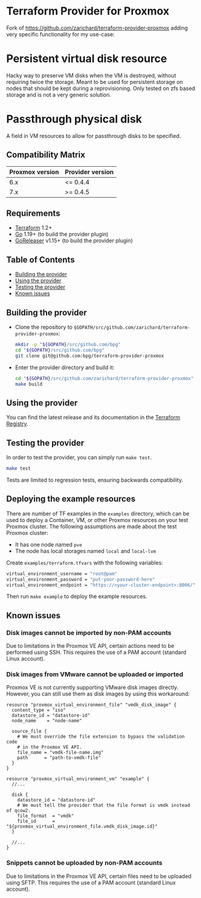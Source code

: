 # Terraform Provider for Proxmox

Fork of https://github.com/zarichard/terraform-provider-proxmox adding very specific functionality for my use-case:

# Persistent virtual disk resource
Hacky way to preserve VM disks when the VM is destroyed, without requiring twice the storage.
Meant to be used for persistent storage on nodes that should be kept during a reprovisioning.
Only tested on zfs based storage and is not a very generic solution.

# Passthrough physical disk
A field in VM resources to allow for passthrough disks to be specified.

## Compatibility Matrix

| Proxmox version | Provider version |
| --------------- | ---------------- |
| 6.x             | \<= 0.4.4        |
| 7.x             | \>= 0.4.5        |

## Requirements

- [Terraform](https://www.terraform.io/downloads.html) 1.2+
- [Go](https://golang.org/doc/install) 1.19+ (to build the provider plugin)
- [GoReleaser](https://goreleaser.com/install/) v1.15+ (to build the provider plugin)

## Table of Contents

- [Building the provider](#building-the-provider)
- [Using the provider](#using-the-provider)
- [Testing the provider](#testing-the-provider)
- [Known issues](#known-issues)

## Building the provider

- Clone the repository to `$GOPATH/src/github.com/zarichard/terraform-provider-proxmox`:

  ```sh
  mkdir -p "${GOPATH}/src/github.com/bpg"
  cd "${GOPATH}/src/github.com/bpg"
  git clone git@github.com:bpg/terraform-provider-proxmox
  ```

- Enter the provider directory and build it:

  ```sh
  cd "${GOPATH}/src/github.com/zarichard/terraform-provider-proxmox"
  make build
  ```

## Using the provider

You can find the latest release and its documentation in the [Terraform Registry](https://registry.terraform.io/providers/bpg/proxmox/latest).

## Testing the provider

In order to test the provider, you can simply run `make test`.

```sh
make test
```

Tests are limited to regression tests, ensuring backwards compatibility.

## Deploying the example resources

There are number of TF examples in the `examples` directory, which can be used
to deploy a Container, VM, or other Proxmox resources on your test Proxmox cluster.
The following assumptions are made about the test Proxmox cluster:

- It has one node named `pve`
- The node has local storages named `local` and `local-lvm`

Create `examples/terraform.tfvars` with the following variables:

```sh
virtual_environment_username = "root@pam"
virtual_environment_password = "put-your-password-here"
virtual_environment_endpoint = "https://<your-cluster-endpoint>:8006/"
```

Then run `make example` to deploy the example resources.

## Known issues

### Disk images cannot be imported by non-PAM accounts

Due to limitations in the Proxmox VE API, certain actions need to be performed
using SSH. This requires the use of a PAM account (standard Linux account).

### Disk images from VMware cannot be uploaded or imported

Proxmox VE is not currently supporting VMware disk images directly. However, you
can still use them as disk images by using this workaround:

```hcl
resource "proxmox_virtual_environment_file" "vmdk_disk_image" {
  content_type = "iso"
  datastore_id = "datastore-id"
  node_name    = "node-name"

  source_file {
    # We must override the file extension to bypass the validation code
    # in the Proxmox VE API.
    file_name = "vmdk-file-name.img"
    path      = "path-to-vmdk-file"
  }
}

resource "proxmox_virtual_environment_vm" "example" {
  //...

  disk {
    datastore_id = "datastore-id"
    # We must tell the provider that the file format is vmdk instead of qcow2.
    file_format  = "vmdk"
    file_id      = "${proxmox_virtual_environment_file.vmdk_disk_image.id}"
  }

  //...
}
```

### Snippets cannot be uploaded by non-PAM accounts

Due to limitations in the Proxmox VE API, certain files need to be uploaded
using SFTP. This requires the use of a PAM account (standard Linux account).
